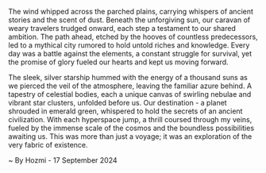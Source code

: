 
The wind whipped across the parched plains, carrying whispers of ancient stories and the scent of dust.  Beneath the unforgiving sun, our caravan of weary travelers trudged onward, each step a testament to our shared ambition.  The path ahead, etched by the hooves of countless predecessors, led to a mythical city rumored to hold untold riches and knowledge.  Every day was a battle against the elements, a constant struggle for survival, yet the promise of glory fueled our hearts and kept us moving forward. 

The sleek, silver starship hummed with the energy of a thousand suns as we pierced the veil of the atmosphere, leaving the familiar azure behind.  A tapestry of celestial bodies, each a unique canvas of swirling nebulae and vibrant star clusters, unfolded before us.  Our destination - a planet shrouded in emerald green, whispered to hold the secrets of an ancient civilization.  With each hyperspace jump, a thrill coursed through my veins, fueled by the immense scale of the cosmos and the boundless possibilities awaiting us.  This was more than just a voyage; it was an exploration of the very fabric of existence. 

~ By Hozmi - 17 September 2024
